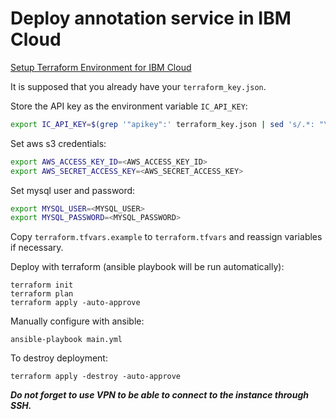 # Deploy annotation service in IBM Cloud

[Setup Terraform Environment for IBM Cloud](https://ibm.github.io/cloud-enterprise-examples/iac/setup-environment)

It is supposed that you already have your `terraform_key.json`.

Store the API key as the environment variable `IC_API_KEY`:
```bash
export IC_API_KEY=$(grep '"apikey":' terraform_key.json | sed 's/.*: "\(.*\)".*/\1/')
```

Set aws s3 credentials:
```bash
export AWS_ACCESS_KEY_ID=<AWS_ACCESS_KEY_ID>
export AWS_SECRET_ACCESS_KEY=<AWS_SECRET_ACCESS_KEY>
```

Set mysql user and password:
```bash
export MYSQL_USER=<MYSQL_USER>
export MYSQL_PASSWORD=<MYSQL_PASSWORD>
```

Copy `terraform.tfvars.example` to `terraform.tfvars` and reassign variables if necessary.

Deploy with terraform (ansible playbook will be run automatically):
```
terraform init
terraform plan
terraform apply -auto-approve
```

Manually configure with ansible:
```
ansible-playbook main.yml
```

To destroy deployment:
```
terraform apply -destroy -auto-approve
```

***Do not forget to use VPN to be able to connect to the instance through SSH.***